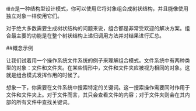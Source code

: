 ```组合```是一种结构型设计模式，你可以使用它将对象组合成树状结构，并且能像使用独立对象一样使用它们。

对于绝大多数需要生成树状结构的问题来说，组合都是非常受欢迎的解决方案。组合最主要的功能是在整个树状结构上递归调用方法并对结果进行汇总。


##概念示例

让我们试着用一个操作系统文件系统的例子来理解组合模式。文件系统中有两种类型的对象：文件和文件夹。在某些情形中，文件和文件夹应被视为相同的对象。这就是组合模式发挥作用的时候了。

想象一下，你需要在文件系统中搜索特定的关键词。这一搜索操作需要同时作用于文件和文件夹上。对于文件而言，其只会查看文件的内容；对于文件夹则会在其内部的所有文件中查找关键词。